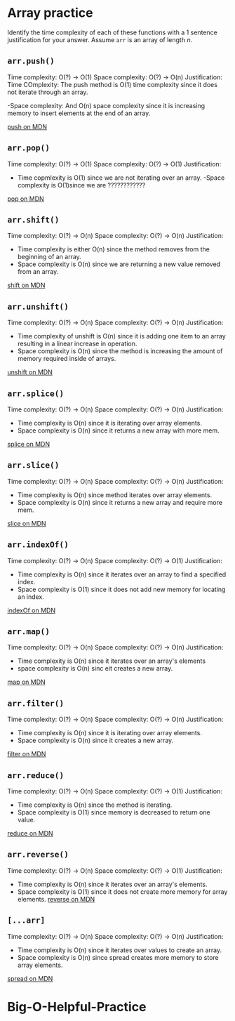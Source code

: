 # Array practice

Identify the time complexity of each of these functions with a 1 sentence
justification for your answer. Assume `arr` is an array of length _n_.

## `arr.push()`

Time complexity: O(?) -> O(1)
Space complexity: O(?) -> O(n)
Justification: 
Time COmplexity: The push method is O(1) time complexity since it does not iterate through an array. 

-Space complexity: And O(n) space complexity since it is increasing memory to insert elements at the end of an array.

[push on MDN][push]


## `arr.pop()`

Time complexity: O(?) -> O(1)
Space complexity: O(?) -> O(1)
Justification: 

- Time copmlexity is O(1) since we are not iterating over an array.
-Space complexity is O(1)since we are ????????????


[pop on MDN][pop]

## `arr.shift()`

Time complexity: O(?) -> O(n)
Space complexity: O(?) -> O(n)
Justification:

- Time complexity is either O(n) since the method removes from the beginning of an array.
- Space complexity is O(n) since we are returning a new value removed from an array.


[shift on MDN][shift]

## `arr.unshift()`

Time complexity: O(?) -> O(n)
Space complexity: O(?) -> O(n)
Justification: 

- Time complexity of unshift is O(n) since it is adding one item to an array resulting in a linear increase in operation.
- Space complexity is O(n) since the method is increasing the amount of memory required inside of arrays.


[unshift on MDN][unshift]

## `arr.splice()`

Time complexity: O(?) -> O(n)
Space complexity: O(?) -> O(n)
Justification: 

- Time complexity is O(n) since it is iterating over array elements.
- Space complexity is O(n) since it returns a new array with more mem. 

[splice on MDN][splice]

## `arr.slice()`

Time complexity: O(?) -> O(n)
Space complexity: O(?) -> O(n)
Justification: 

- Time complexity is O(n) since method iterates over array elements.
- Space complexity is O(n) since it returns a new array and require more mem.

[slice on MDN][slice]

## `arr.indexOf()`

Time complexity: O(?) -> O(n)
Space complexity: O(?) -> O(1)
Justification: 

- Time complexity is O(n) since it iterates over an array to find a specified index.
- Space complexity is O(1) since it does not add new memory for locating an index.

[indexOf on MDN][indexOf]

## `arr.map()`

Time complexity: O(?) -> O(n)
Space complexity: O(?) -> O(n)
Justification: 

- Time complexity is O(n) since it iterates over an array's elements
- space complexity is O(n) sinc eit creates a new array.

[map on MDN][map]

## `arr.filter()`

Time complexity: O(?) -> O(n)
Space complexity: O(?) -> O(n)
Justification: 

- Time complexity is O(n) since it is iterating over array elements.
- Space complexity is O(n) since it creates a new array.

[filter on MDN][filter]

## `arr.reduce()`

Time complexity: O(?) -> O(n)
Space complexity: O(?) -> O(1)
Justification: 

- Time complexity is O(n) since the method is iterating.
- Space complexity is O(1) since memory is decreased to return one value.


[reduce on MDN][reduce]

## `arr.reverse()`

Time complexity: O(?) -> O(n)
Space complexity: O(?) -> O(1)
Justification: 

- Time complexity is O(n) since it iterates over an array's elements.
- Space complexity is O(1) since it does not create more memory for array elements.
[reverse on MDN][reverse]

## `[...arr]`

Time complexity: O(?) -> O(n)
Space complexity: O(?) -> O(n)
Justification: 

- Time complexity is O(n) since it iterates over values to create an array.
- Space complexity is O(n) since spread creates more memory to store array elements.

[spread on MDN][spread]

[push]:https://developer.mozilla.org/en-US/docs/Web/JavaScript/Reference/Global_Objects/Array/push
[pop]:https://developer.mozilla.org/en-US/docs/Web/JavaScript/Reference/Global_Objects/Array/pop
[shift]:https://developer.mozilla.org/en-US/docs/Web/JavaScript/Reference/Global_Objects/Array/shift
[unshift]:https://developer.mozilla.org/en-US/docs/Web/JavaScript/Reference/Global_Objects/Array/unshift
[splice]:https://developer.mozilla.org/en-US/docs/Web/JavaScript/Reference/Global_Objects/Array/splice
[slice]:https://developer.mozilla.org/en-US/docs/Web/JavaScript/Reference/Global_Objects/Array/slice
[indexOf]:https://developer.mozilla.org/en-US/docs/Web/JavaScript/Reference/Global_Objects/Array/indexOf
[map]:https://developer.mozilla.org/en-US/docs/Web/JavaScript/Reference/Global_Objects/Array/map
[filter]:https://developer.mozilla.org/en-US/docs/Web/JavaScript/Reference/Global_Objects/Array/filter
[reduce]:https://developer.mozilla.org/en-US/docs/Web/JavaScript/Reference/Global_Objects/Array/reduce
[reverse]:https://developer.mozilla.org/en-US/docs/Web/JavaScript/Reference/Global_Objects/Array/reverse
[spread]:https://developer.mozilla.org/en-US/docs/Web/JavaScript/Reference/Operators/Spread_syntax
# Big-O-Helpful-Practice
